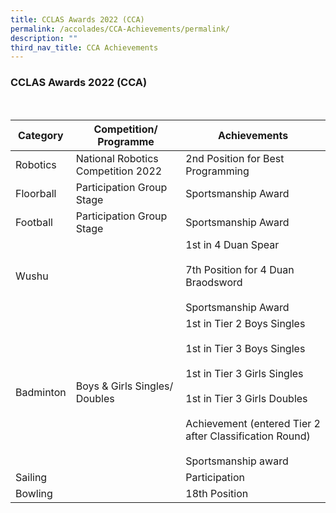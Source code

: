 ```yaml
---
title: CCLAS Awards 2022 (CCA)
permalink: /accolades/CCA-Achievements/permalink/
description: ""
third_nav_title: CCA Achievements
---
```

### CCLAS Awards 2022 (CCA)
<br>

| Category | Competition/ Programme | Achievements |
| -------- | -------- | -------- |
| Robotics     | National Robotics Competition 2022     | 2nd Position for Best Programming |
Floorball|Participation Group Stage|Sportsmanship Award
|Football|Participation Group Stage|Sportsmanship Award
|Wushu||1st in 4 Duan Spear<br><br>7th Position for 4 Duan Braodsword<br><br>Sportsmanship Award
|Badminton|Boys & Girls Singles/ Doubles|1st in Tier 2 Boys Singles<br><br>1st in Tier 3 Boys Singles<br><br>1st in Tier 3 Girls Singles<br><br>1st in Tier 3 Girls Doubles <br><br>Achievement (entered Tier 2 after Classification Round) <br><br>Sportsmanship award
|Sailing||Participation
|Bowling||18th Position